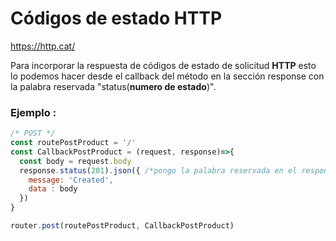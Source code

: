 # Códigos de estado HTTP

https://http.cat/

Para incorporar la respuesta de códigos de estado de solicitud **HTTP** esto lo podemos hacer desde el callback del método en la sección response con la palabra reservada "status(**numero de estado**)".

### Ejemplo :

```Javascript
/* POST */
const routePostProduct = '/'
const CallbackPostProduct = (request, response)=>{
  const body = request.body
  response.status(201).json({ /*pongo la palabra reservada en el response con el codigo que quiero que me devuelve en caso de ser positiva la respuesta*/
    message: 'Created',
    data : body
  })
}

router.post(routePostProduct, CallbackPostProduct)

```
